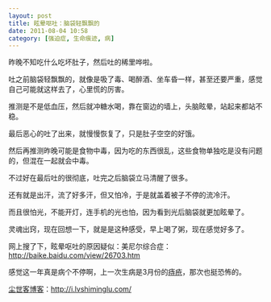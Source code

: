 ```yaml
---
layout: post
title: 眩晕呕吐：脑袋轻飘飘的
date: 2011-08-04 10:58
category: [强迫症, 生命痕迹, 病]
---
```

昨晚不知吃什么吃坏肚子，然后吐的稀里哗啦。

吐之前脑袋轻飘飘的，就像是吸了毒、喝醉酒、坐车昏一样，甚至还要严重，感觉自己可能就这样去了，心里慌的厉害。

推测是不是低血压，然后就冲糖水喝，靠在窗边的墙上，头脑眩晕，站起来都站不稳。

最后恶心的吐了出来，就慢慢恢复了，只是肚子空空的好饿。

然后再推测昨晚可能是食物中毒，因为吃的东西很乱，这些食物单独吃是没有问题的，但混在一起就会中毒。

不过好在最后吐的很彻底，吐完之后脑袋立马清醒了很多。

还有就是出汗，流了好多汗，但又怕冷，于是就盖着被子不停的流冷汗。

而且很怕光，不能开灯，连手机的光也怕，因为看到光后脑袋就更加眩晕了。

灵魂出窍，现在回想一下，就是是这种感受，早上喝了粥，现在感觉好多了。

网上搜了下，眩晕呕吐的原因疑似：美尼尔综合症：<a href="http://baike.baidu.com/view/26703.htm" target="_blank">http://baike.baidu.com/view/26703.htm</a>

感觉这一年真是病个不停啊，上一次生病是3月份的<a href="http://i.lvshiminglu.com/blog/674.html" target="_blank">痔疮</a>，那次也挺恐怖的。

<a href="http://i.lvshiminglu.com/">尘世客博客</a>：<a href="http://i.lvshiminglu.com/">http://i.lvshiminglu.com/</a>

